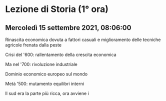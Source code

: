 # Lezione di Storia (1° ora)

## Mercoledì 15 settembre 2021, 08:06:00


Rinascita economica dovuta a fattori casuali e miglioramento delle tecniche agricole
frenata dalla peste

Crisi del '600: rallentamento della crescita economica

Ma nel '700: rivoluzione industriale

Dominio economico europeo sul mondo


Metà '500: mutamento equilibri interni

Il sud era la parte più ricca, ora avviene i
<!--stackedit_data:
eyJoaXN0b3J5IjpbMTMzMjQ4MjM4M119
-->